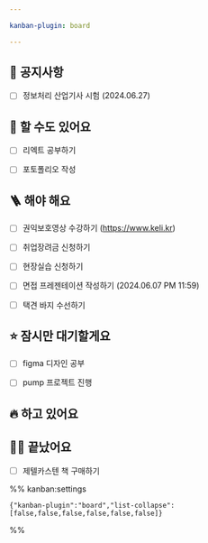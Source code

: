 ```yaml
---

kanban-plugin: board

---
```


## 🧭 공지사항

- [ ] 정보처리 산업기사 시험 (2024.06.27)


## 🤔 할 수도 있어요

- [ ] 리엑트 공부하기
- [ ] 포토폴리오 작성


## 🪜 해야 해요

- [ ] 권익보호영상 수강하기
	(https://www.keli.kr)
- [ ] 취업장려금 신청하기
- [ ] 현장실습 신청하기
- [ ] 면접 프레젠테이션 작성하기 
	(2024.06.07 PM 11:59)
- [ ] 택견 바지 수선하기


## ⭐️ 잠시만 대기할게요

- [ ] figma 디자인 공부
- [ ] pump 프로젝트 진행


## 🔥 하고 있어요



## 💪🏼 끝났어요

- [ ] 제텔카스텐 책 구매하기




%% kanban:settings
```
{"kanban-plugin":"board","list-collapse":[false,false,false,false,false,false]}
```
%%